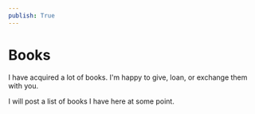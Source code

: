 ```yaml
---
publish: True
---
```


# Books

I have acquired a lot of books. I'm happy to give, loan, or exchange them with you.

I will post a list of books I have here at some point. 